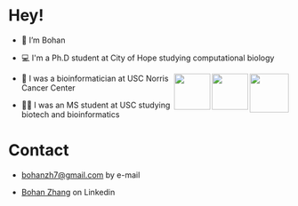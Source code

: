# Hey! 

-  👋 I’m Bohan

-  💻 I'm a Ph.D student at City of Hope studying computational biology

<img align='right' src="https://media.giphy.com/media/74ANHA013UFrGlNDZm/giphy.gif" width="70">

<img align='right' src="https://media.giphy.com/media/VhIqP5yJCY6fonV6sF/giphy.gif" width="65">

<img align='right' src="https://media.giphy.com/media/k7NNPkMiV6N68u5anl/giphy.gif" width="65">

-  🏥 I was a bioinformatician at USC Norris Cancer Center

-  👨‍🎓 I was an MS student at USC studying biotech and bioinformatics

# Contact

- bohanzh7@gmail.com by e-mail

- [Bohan Zhang](https://www.linkedin.com/in/bohan-zhang-a99137217/) on Linkedin 
